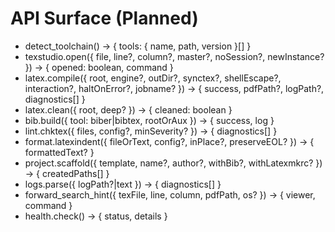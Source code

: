 ﻿# API Surface (Planned)

- detect_toolchain() -> { tools: { name, path, version }[] }
- texstudio.open({ file, line?, column?, master?, noSession?, newInstance? }) -> { opened: boolean, command }
- latex.compile({ root, engine?, outDir?, synctex?, shellEscape?, interaction?, haltOnError?, jobname? }) -> { success, pdfPath?, logPath?, diagnostics[] }
- latex.clean({ root, deep? }) -> { cleaned: boolean }
- bib.build({ tool: biber|bibtex, rootOrAux }) -> { success, log }
- lint.chktex({ files, config?, minSeverity? }) -> { diagnostics[] }
- format.latexindent({ fileOrText, config?, inPlace?, preserveEOL? }) -> { formattedText? }
- project.scaffold({ template, name?, author?, withBib?, withLatexmkrc? }) -> { createdPaths[] }
- logs.parse({ logPath?|text }) -> { diagnostics[] }
- forward_search_hint({ texFile, line, column, pdfPath, os? }) -> { viewer, command }
- health.check() -> { status, details }
